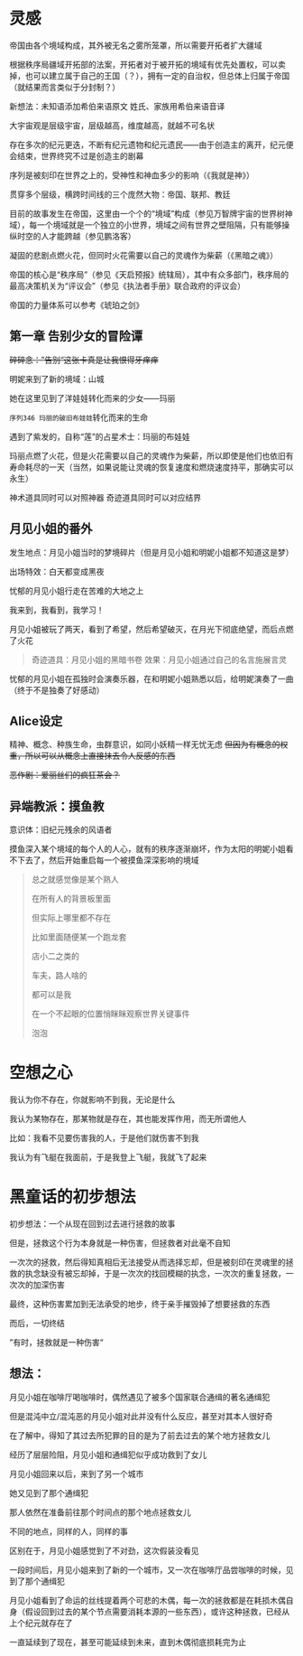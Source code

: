 # 灵感

<!-- 秩序局：能源动力应对部部长A 有个愿望，就是种太阳

太阳计划通过后，遗物管理部和缄默者之塔共同监管的`序列93 沉眠太阳`被送到了A手上

但是，计划并没有像想想的一样发展

某一天，突然出现一伙恐怖组织（结社）对帝国边境的多个贸易城市发动了攻击，大量的高级战斗力都被派出去支援了，此时秩序局内部的防御力也降到了最低

于是，A就被人借着这个机会污染了

A在感染模因病毒后，从小到大的愿望被扭曲了

“种太阳”真的如同儿歌一样，种下一个太阳，一个挂在冬天，一个挂在晚上...等等

但由于表现在外在的，如同A 当时所说的一样，所以并没有引起太大的怀疑

而后，当所有的太阳都被种好后，“沉眠太阳”苏醒了

`序列5 活太阳·明妮阿波利亚`诞生

初生无知的她，只是独立的行于世间游历，但很快就被帝国的乱象感到厌恶

而后她离开了帝国，前往更多国家，比如联邦，比如教廷

但是，无一例外的，这些地方也都是一样的烂，谈不上谁比谁好

此后，他来到了造物神殿，收到了造物主的意志，开始灭世 -->

<!-- 
他看到了黑影，灵魂发出了尖啸
圣者 约伯
一瞬间，庞大的知识将他的灵魂撑炸
他看到约伯的一个片段 -->
<!-- 
那是约伯从创造主神国，成为圣徒以后的某个经历，他看到了世界沙盒的本质，知道了作为培养基上诞生的必然命运

于是约伯回到大陆，结合自身的领悟，神性足够强的时候，自然会诞生灵智，所以约伯通过一系列几乎不可复制的手段，和“培养皿皿盖”达成了契约

其为“约伯的契约”，亦称玛娜法典（因为契约内容导致了当时荒芜的世界出现了玛娜） -->

<!-- 约伯唤醒了沉眠太阳，序列5 日冕 明妮阿波利亚诞生 -->


帝国由各个境域构成，其外被无名之雾所笼罩，所以需要开拓者扩大疆域

根据秩序局疆域开拓部的法案，开拓者对于被开拓的境域有优先处置权，可以卖掉，也可以建立属于自己的王国（？），拥有一定的自治权，但总体上归属于帝国（就结果而言类似于分封制？）



新想法：未知语添加希伯来语原文
姓氏、家族用希伯来语音译

大宇宙观是层级宇宙，层级越高，维度越高，就越不可名状

存在多次的纪元更迭，不断有纪元遗物和纪元遗民——由于创造主的离开，纪元便会结束，世界终究不过是创造主的剧幕

序列是被刻印在世界之上的，受神性和神血多少的影响（《我就是神》）

贯穿多个层级，横跨时间线的三个庞然大物：帝国、联邦、教廷

目前的故事发生在帝国，这里由一个个的“境域”构成（参见万智牌宇宙的世界树神域），每一个境域就是一个独立的小世界，境域之间有世界之壁阻隔，只有能够操纵时空的人才能跨越（参见鹏洛客）

凝固的悲剧点燃火花，但同时火花需要以自己的灵魂作为柴薪（《黑暗之魂》）

帝国的核心是“秩序局”（参见《天启预报》统辖局），其中有众多部门，秩序局的最高决策机关为“评议会”（参见《执法者手册》联合政府的评议会）

帝国的力量体系可以参考《琥珀之剑》



## 第一章 告别少女的冒险谭

~~碎碎念：”告别“这张卡真是让我恨得牙痒痒~~

明妮来到了新的境域：山城

她在这里见到了洋娃娃转化而来的少女——玛丽

`序列346 玛丽的破旧布娃娃`转化而来的生命

遇到了紫发的，自称“莲”的占星术士：玛丽的布娃娃


玛丽点燃了火花，但是火花需要以自己的灵魂作为柴薪，所以即使是他们也依旧有寿命耗尽的一天（当然，如果说能让灵魂的恢复速度和燃烧速度持平，那确实可以永生）








<!-- 这是帝国的56号边境,是一个重要的贸易边境，除了官方的贸易航线以外，还有各种各样的黑市也在这里，每到举办地下拍卖会的时候，这里总会热闹非凡 -->


神术道具同时可以对照神器
奇迹道具同时可以对应结界





## 月见小姐的番外

发生地点：月见小姐当时的梦境碎片（但是月见小姐和明妮小姐都不知道这是梦）

出场特效：白天都变成黑夜

忧郁的月见小姐行走在苦难的大地之上

我来到，我看到，我学习！

月见小姐被玩了两天，看到了希望，然后希望破灭，在月光下彻底绝望，而后点燃了火花

> 奇迹道具：月见小姐的黑暗书卷
> 效果：月见小姐通过自己的名言施展言灵

忧郁的月见小姐在孤独时会演奏乐器，在和明妮小姐熟悉以后，给明妮演奏了一曲（终于不是独奏了好感动）

## Alice设定

精神、概念、种族生命，虫群意识，如同小妖精一样无忧无虑
~~但因为有概念的权重，所以可以从概念上直接抹去令人反感的东西~~

~~恶作剧：爱丽丝们的疯狂茶会？~~

## 异端教派：摸鱼教

意识体：旧纪元残余的风语者

摸鱼深入某个境域的每个人的人心，就有的秩序逐渐崩坏，作为太阳的明妮小姐看不下去了，然后开始重启每一个被摸鱼深深影响的境域


>总之就感觉像是某个熟人
>
>在所有人的背景板里面
>
>但实际上哪里都不存在
>
>比如里面随便某一个跑龙套
>
>店小二之类的
>
>车夫，路人啥的
>
>都可以是我
>
>在一个不起眼的位置悄眯眯观察世界关键事件
>
>泡泡

# 空想之心

我认为你不存在，你就影响不到我，无论是什么

我认为某物存在，那某物就是存在，其也能发挥作用，而无所谓他人

比如：我看不见要伤害我的人，于是他们就伤害不到我

我认为有飞艇在我面前，于是我登上飞艇，我就飞了起来



# 黑童话的初步想法

初步想法：一个从现在回到过去进行拯救的故事

但是，拯救这个行为本身就是一种伤害，但拯救者对此毫不自知

一次次的拯救，然后得知真相后无法接受从而选择忘却，但是被刻印在灵魂里的拯救的执念缺没有被忘却掉，于是一次次的找回模糊的执念，一次次的重复拯救，一次次的加深伤害

最终，这种伤害累加到无法承受的地步，终于亲手摧毁掉了想要拯救的东西

而后，一切终结

”有时，拯救就是一种伤害“

## 想法：

月见小姐在咖啡厅喝咖啡时，偶然遇见了被多个国家联合通缉的著名通缉犯

但是混沌中立/混沌恶的月见小姐对此并没有什么反应，甚至对其本人很好奇

在了解中，得知了其过去所犯罪的目的是为了前去过去的某个地方拯救女儿

经历了层层险阻，月见小姐和通缉犯似乎成功救到了女儿

月见小姐回来以后，来到了另一个城市

她又见到了那个通缉犯

那人依然在准备前往那个时间点的那个地点拯救女儿

不同的地点，同样的人，同样的事

区别在于，月见小姐感觉到了不对劲，这次假装没看见

一段时间后，月见小姐来到了新的一个城市，又一次在咖啡厅品尝咖啡的时候，见到了那个通缉犯

月见小姐看到了命运的丝线提着两个可悲的木偶，每一次的拯救都是在耗损木偶自身（假设回到过去的某个节点需要消耗本源的一些东西），或许这种拯救，已经从上个纪元就存在了

一直延续到了现在，甚至可能延续到未来，直到木偶彻底损耗完为止